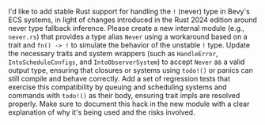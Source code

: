 I'd like to add stable Rust support for handling the `!` (never) type in Bevy's ECS systems, in light of changes introduced in the Rust 2024 edition around never type fallback inference. Please create a new internal module (e.g., `never.rs`) that provides a type alias `Never` using a workaround based on a trait and `fn() -> !` to simulate the behavior of the unstable `!` type. Update the necessary traits and system wrappers (such as `HandleError`, `IntoScheduleConfigs`, and `IntoObserverSystem`) to accept `Never` as a valid output type, ensuring that closures or systems using `todo!()` or panics can still compile and behave correctly. Add a set of regression tests that exercise this compatibility by queuing and scheduling systems and commands with `todo!()` as their body, ensuring trait impls are resolved properly. Make sure to document this hack in the new module with a clear explanation of why it's being used and the risks involved.
